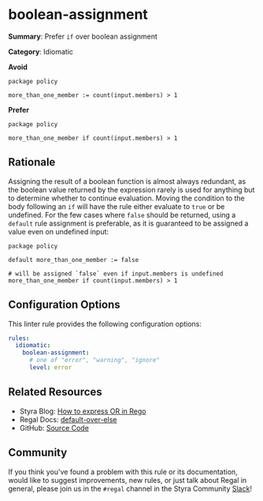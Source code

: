 # boolean-assignment

**Summary**: Prefer `if` over boolean assignment

**Category**: Idiomatic

**Avoid**
```rego
package policy

more_than_one_member := count(input.members) > 1
```

**Prefer**
```rego
package policy

more_than_one_member if count(input.members) > 1
```

## Rationale

Assigning the result of a boolean function is almost always redundant, as the boolean value returned by the expression
rarely is used for anything but to determine whether to continue evaluation. Moving the condition to the body following
an `if` will have the rule either evaluate to `true` or be undefined. For the few cases where `false` should be
returned, using a `default` rule assignment is preferable, as it is guaranteed to be assigned a value even on undefined
input:

```rego
package policy

default more_than_one_member := false

# will be assigned `false` even if input.members is undefined
more_than_one_member if count(input.members) > 1
```

## Configuration Options

This linter rule provides the following configuration options:

```yaml
rules:
  idiomatic:
    boolean-assignment:
      # one of "error", "warning", "ignore"
      level: error
```

## Related Resources

- Styra Blog: [How to express OR in Rego](https://www.styra.com/blog/how-to-express-or-in-rego/)
- Regal Docs: [default-over-else](https://docs.styra.com/regal/rules/style/default-over-else)
- GitHub: [Source Code](https://github.com/open-policy-agent/regal/blob/main/bundle/regal/rules/idiomatic/boolean-assignment/boolean_assignment.rego)

## Community

If you think you've found a problem with this rule or its documentation, would like to suggest improvements, new rules,
or just talk about Regal in general, please join us in the `#regal` channel in the Styra Community
[Slack](https://inviter.co/styra)!
